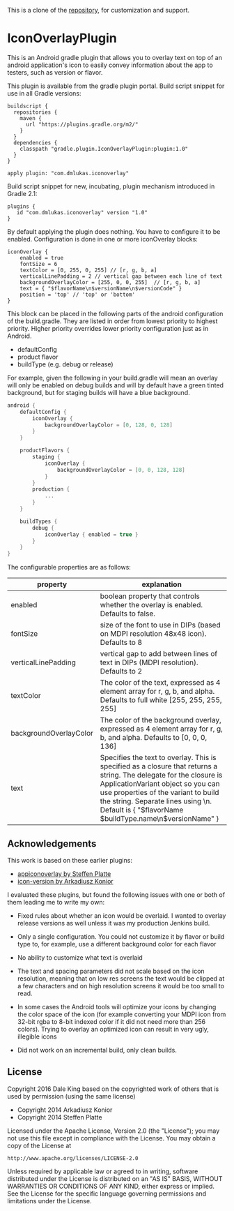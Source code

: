 This is a clone of the [repository](https://gitlab.com/NobleworksSoftware/icon-overlay-plugin), for customization and support.

# IconOverlayPlugin
This is an Android gradle plugin that allows you to overlay text on top of an android application's
icon to easily convey information about the app to testers, such as version or flavor.

This plugin is available from the gradle plugin portal. Build script snippet for use in all Gradle versions:

```
buildscript {
  repositories {
    maven {
      url "https://plugins.gradle.org/m2/"
    }
  }
  dependencies {
    classpath "gradle.plugin.IconOverlayPlugin:plugin:1.0"
  }
}

apply plugin: "com.dmlukas.iconoverlay"
```

Build script snippet for new, incubating, plugin mechanism introduced in Gradle 2.1:

```
plugins {
   id "com.dmlukas.iconoverlay" version "1.0"
}
```

By default applying the plugin does nothing. You have to configure it to be enabled. Configuration
is done in one or more iconOverlay blocks:

```
iconOverlay {
    enabled = true
    fontSize = 6
    textColor = [0, 255, 0, 255] // [r, g, b, a]
    verticalLinePadding = 2 // vertical gap between each line of text
    backgroundOverlayColor = [255, 0, 0, 255]  // [r, g, b, a]
    text = { "$flavorName\n$versionName\n$versionCode" }
    position = 'top' // 'top' or 'bottom'
}
```

This block can be placed in the following parts of the android configuration of the
build.gradle. They are listed in order from lowest priority to highest priority.
Higher priority overrides lower priority configuration just as in Android.

 * defaultConfig
 * product flavor
 * buildType (e.g. debug or release)

For example, given the following in your build.gradle will mean an overlay will only
be enabled on debug builds and will by default have a green tinted background, but
for staging builds will have a blue background.


 ```groovy
 android {
     defaultConfig {
         iconOverlay {
             backgroundOverlayColor = [0, 128, 0, 128]
         }
     }

     productFlavors {
         staging {
             iconOverlay {
                 backgroundOverlayColor = [0, 0, 128, 128]
             }
         }
         production {
             ...
         }
     }

     buildTypes {
         debug {
             iconOverlay { enabled = true }
         }
     }
 }
 ```

The configurable properties are as follows:

| property | explanation |
| --- | --- |
| enabled | boolean property that controls whether the overlay is enabled. Defaults to false. |
| fontSize | size of the font to use in DIPs (based on MDPI resolution 48x48 icon). Defaults to 8 |
| verticalLinePadding | vertical gap to add between lines of text in DIPs (MDPI resolution). Defaults to 2 |
| textColor | The color of the text, expressed as 4 element array for r, g, b, and alpha. Defaults to full white [255, 255, 255, 255] |
| backgroundOverlayColor | The color of the background overlay, expressed as 4 element array for r, g, b, and alpha. Defaults to [0, 0, 0, 136] |
| text | Specifies the text to overlay. This is specified as a closure that returns a string. The delegate for the closure is ApplicationVariant object so you can use properties of the variant to build the string. Separate lines using \n. Default is { "$flavorName $buildType.name\n$versionName" } |

Acknowledgements
----------------

This work is based on these earlier plugins:
 * [appiconoverlay by Steffen Platte](https://github.com/splatte/gradle-android-appiconoverlay)
 * [icon-version by Arkadiusz Konior](https://github.com/akonior/icon-version)

I evaluated these plugins, but found the following issues with one or both of them leading me
to write my own:

* Fixed rules about whether an icon would be overlaid. I wanted to overlay release versions as
well unless it was my production Jenkins build.

* Only a single configuration. You could not customize it by flavor or build type to, for example, use
a different background color for each flavor

* No ability to customize what text is overlaid

* The text and spacing parameters did not scale based on the icon resolution, meaning that
on low res screens the text would be clipped at a few characters and on high resolution screens
it would be too small to read.

* In some cases the Android tools will optimize your icons by changing the color
space of the icon (for example converting your MDPI icon from 32-bit rgba to 8-bit indexed color
if it did not need more than 256 colors). Trying to overlay an optimized icon can result in very
ugly, illegible icons

* Did not work on an incremental build, only clean builds.

License
--------

Copyright 2016 Dale King
based on the copyrighted work of others that is used by permission (using the same license)
* Copyright 2014 Arkadiusz Konior
* Copyright 2014 Steffen Platte

Licensed under the Apache License, Version 2.0 (the "License");
you may not use this file except in compliance with the License.
You may obtain a copy of the License at

    http://www.apache.org/licenses/LICENSE-2.0

Unless required by applicable law or agreed to in writing, software
distributed under the License is distributed on an "AS IS" BASIS,
WITHOUT WARRANTIES OR CONDITIONS OF ANY KIND, either express or implied.
See the License for the specific language governing permissions and
limitations under the License.

